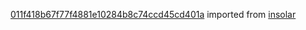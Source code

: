 [011f418b67f77f4881e10284b8c74ccd45cd401a](https://github.com/insolar/insolar/commit/011f418b67f77f4881e10284b8c74ccd45cd401a) imported from [insolar](https://github.com/insolar/insolar)
